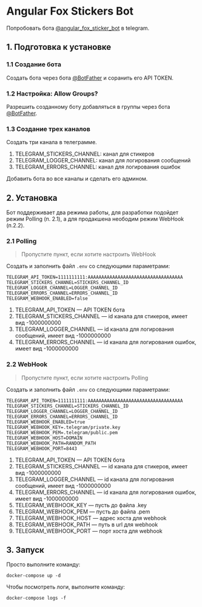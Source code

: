 # Angular Fox Stickers Bot

Попробовать бота [@angular_fox_sticker_bot](https://t.me/@angular_fox_sticker_bot) в telegram.

## 1. Подготовка к установке

### 1.1 Создание бота

Создать бота через бота [@BotFather](https://t.me/BotFather) и соранить его API TOKEN.

### 1.2 Настройка: Allow Groups?

Разрешить созданному боту добавляться в группы через бота [@BotFather](https://t.me/BotFather).

### 1.3 Создание трех каналов

Создать три канала в телеграмме.

1. TELEGRAM_STICKERS_CHANNEL: канал для стикеров
2. TELEGRAM_LOGGER_CHANNEL: канал для логирования сообщений
3. TELEGRAM_ERRORS_CHANNEL: канал для логирования ошибок

Добавить бота во все каналы и сделать его админом.

## 2. Установка

Бот поддерживает два режима работы, для разработки подойдет режим Polling (п. 2.1), а для продакшена неободим режим WebHook (п.2.2).

### 2.1 Polling

> Пропустите пункт, если хотите настроить WebHook

Создать и заполнить файл `.env` со следующими параметрами:
```
TELEGRAM_API_TOKEN=1111111111:AAAAAAAAAAAAAAAAAAAAAAAAAAAAAAAAAAA
TELEGRAM_STICKERS_CHANNEL=STICKERS_CHANNEL_ID
TELEGRAM_LOGGER_CHANNEL=LOGGER_CHANNEL_ID
TELEGRAM_ERRORS_CHANNEL=ERRORS_CHANNEL_ID
TELEGRAM_WEBHOOK_ENABLED=false
```

1. TELEGRAM_API_TOKEN — API TOKEN бота 
2. TELEGRAM_STICKERS_CHANNEL — id канала для стикеров, имеет вид -1000000000
3. TELEGRAM_LOGGER_CHANNEL — id канала для логирования сообщений, имеет вид -1000000000
4. TELEGRAM_ERRORS_CHANNEL — id канала для логирования ошибок, имеет вид -1000000000


### 2.2 WebHook

> Пропустите пункт, если хотите настроить Polling

Создать и заполнить файл `.env` со следующими параметрами:
```
TELEGRAM_API_TOKEN=1111111111:AAAAAAAAAAAAAAAAAAAAAAAAAAAAAAAAAAA
TELEGRAM_STICKERS_CHANNEL=STICKERS_CHANNEL_ID
TELEGRAM_LOGGER_CHANNEL=LOGGER_CHANNEL_ID
TELEGRAM_ERRORS_CHANNEL=ERRORS_CHANNEL_ID
TELEGRAM_WEBHOOK_ENABLED=true
TELEGRAM_WEBHOOK_KEY=.telegram/private.key
TELEGRAM_WEBHOOK_PEM=.telegram/public.pem
TELEGRAM_WEBHOOK_HOST=DOMAIN
TELEGRAM_WEBHOOK_PATH=RANDOM_PATH
TELEGRAM_WEBHOOK_PORT=8443
```

1. TELEGRAM_API_TOKEN — API TOKEN бота 
2. TELEGRAM_STICKERS_CHANNEL — id канала для стикеров, имеет вид -1000000000
3. TELEGRAM_LOGGER_CHANNEL — id канала для логирования сообщений, имеет вид -1000000000
4. TELEGRAM_ERRORS_CHANNEL — id канала для логирования ошибок, имеет вид -1000000000
5. TELEGRAM_WEBHOOK_KEY — пусть до файла .key
6. TELEGRAM_WEBHOOK_PEM — пусть до файла .pem
7. TELEGRAM_WEBHOOK_HOST — адрес хоста для webhook
8. TELEGRAM_WEBHOOK_PATH — путь в url для webhook
9. TELEGRAM_WEBHOOK_PORT — порт хоста для webhook

## 3. Запуск

Просто выполните команду:
```
docker-compose up -d
```

Чтобы посмотреть логи, выполните команду:
```
docker-compose logs -f
```
